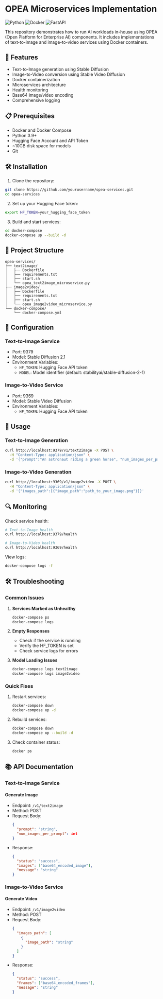 # OPEA Microservices Implementation

![Python](https://img.shields.io/badge/python-3.9+-blue.svg)
![Docker](https://img.shields.io/badge/docker-required-blue.svg)
![FastAPI](https://img.shields.io/badge/fastapi-latest-blue.svg)

This repository demonstrates how to run AI workloads in-house using OPEA (Open Platform for Enterprise AI) components. It includes implementations of text-to-image and image-to-video services using Docker containers.

## 🚀 Features

- Text-to-Image generation using Stable Diffusion
- Image-to-Video conversion using Stable Video Diffusion
- Docker containerization
- Microservices architecture
- Health monitoring
- Base64 image/video encoding
- Comprehensive logging

## 📋 Prerequisites

- Docker and Docker Compose
- Python 3.9+
- Hugging Face Account and API Token
- ~10GB disk space for models
- Git

## 🛠️ Installation

1. Clone the repository:
```bash
git clone https://github.com/yourusername/opea-services.git
cd opea-services
```

2. Set up your Hugging Face token:
```bash
export HF_TOKEN=your_hugging_face_token
```

3. Build and start services:
```bash
cd docker-compose
docker-compose up --build -d
```

## 📁 Project Structure

```
opea-services/
├── text2image/
│   ├── Dockerfile
│   ├── requirements.txt
│   ├── start.sh
│   └── opea_text2image_microservice.py
├── image2video/
│   ├── Dockerfile
│   ├── requirements.txt
│   ├── start.sh
│   └── opea_image2video_microservice.py
└── docker-compose/
    └── docker-compose.yml
```

## 🔧 Configuration

### Text-to-Image Service
- Port: 9379
- Model: Stable Diffusion 2.1
- Environment Variables:
  - `HF_TOKEN`: Hugging Face API token
  - `MODEL`: Model identifier (default: stabilityai/stable-diffusion-2-1)

### Image-to-Video Service
- Port: 9369
- Model: Stable Video Diffusion
- Environment Variables:
  - `HF_TOKEN`: Hugging Face API token

## 📝 Usage

### Text-to-Image Generation
```bash
curl http://localhost:9379/v1/text2image -X POST \
  -H "Content-Type: application/json" \
  -d '{"prompt":"An astronaut riding a green horse", "num_images_per_prompt":1}'
```

### Image-to-Video Generation
```bash
curl http://localhost:9369/v1/image2video -X POST \
  -H "Content-Type: application/json" \
  -d '{"images_path":[{"image_path":"path_to_your_image.png"}]}'
```

## 🔍 Monitoring

Check service health:
```bash
# Text-to-Image health
curl http://localhost:9379/health

# Image-to-Video health
curl http://localhost:9369/health
```

View logs:
```bash
docker-compose logs -f
```

## 🛠️ Troubleshooting

### Common Issues

1. **Services Marked as Unhealthy**
   ```bash
   docker-compose ps
   docker-compose logs
   ```

2. **Empty Responses**
   - Check if the service is running
   - Verify the HF_TOKEN is set
   - Check service logs for errors

3. **Model Loading Issues**
   ```bash
   docker-compose logs text2image
   docker-compose logs image2video
   ```

### Quick Fixes

1. Restart services:
   ```bash
   docker-compose down
   docker-compose up -d
   ```

2. Rebuild services:
   ```bash
   docker-compose down
   docker-compose up --build -d
   ```

3. Check container status:
   ```bash
   docker ps
   ```

## 📚 API Documentation

### Text-to-Image Service

#### Generate Image
- Endpoint: `/v1/text2image`
- Method: POST
- Request Body:
  ```json
  {
    "prompt": "string",
    "num_images_per_prompt": int
  }
  ```
- Response:
  ```json
  {
    "status": "success",
    "images": ["base64_encoded_image"],
    "message": "string"
  }
  ```

### Image-to-Video Service

#### Generate Video
- Endpoint: `/v1/image2video`
- Method: POST
- Request Body:
  ```json
  {
    "images_path": [
      {
        "image_path": "string"
      }
    ]
  }
  ```
- Response:
  ```json
  {
    "status": "success",
    "frames": ["base64_encoded_frames"],
    "message": "string"
  }
  ```
